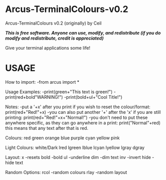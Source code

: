 # Arcus-TerminalColours-v0.2
Arcus-TerminalColours v0.2 (originally) by Ceil

***This is free software. Anyone can use, modify, and redistribute
(if you do modify and redistribute, credit is appreciated)*** 

Give your terminal applications some life!

USAGE
=====
How to import: 
-from arcus import * 

Usage Examples:
-print(green+"This text is green!")
-print(red+bold"WARNING!")
-print(bold+ul+"Cool Title!")

Notes:
-put a '+x' after you print if you wish to reset the colour/format: print(red+"Red!"+x)
-you can also put another '+' after the 'x' if you are still printing: print(red+"Red!"+x+"Normal!")
-you don't need to put these anywhere specific, as they can go anywhere in a print: print("Normal"+red)
this means that any text after that is red.

Colours:
red
green
orange
blue
purple
cyan
yellow
pink

Light Colours:
white/Dark
lred
lgreen
lblue
lcyan
lyellow
lgray
dgray

Layout:
x        -resets
bold     -bold
ul       -underline
dim      -dim text
inv      -invert
hide     -hide text

Random Options:
rcol     -random colours
rlay     -random layout
